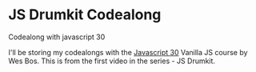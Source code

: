 # JS Drumkit Codealong
Codealong with javascript 30

I'll be storing my codealongs with the [Javascript 30](https://javascript30.com/) Vanilla JS course by Wes Bos. This is from the first video in the series - JS Drumkit.